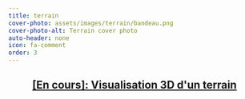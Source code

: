 ```yaml
---
title: terrain
cover-photo: assets/images/terrain/bandeau.png
cover-photo-alt: Terrain cover photo
auto-header: none
icon: fa-comment
order: 3
---
```

<header>
<a href="/projet1"><h2>
[En cours]: Visualisation 3D d'un terrain
</h2></a>
</header>
